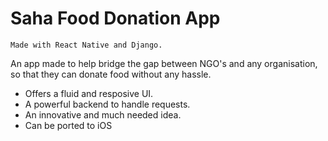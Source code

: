 # Saha Food Donation App
```
Made with React Native and Django.
```
An app made to help bridge the gap between NGO's and any organisation, so that they can donate food without any hassle.
 - Offers a fluid and resposive UI.
 - A powerful backend to handle requests.
 - An innovative and much needed idea.
 - Can be ported to iOS
